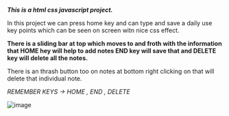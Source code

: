 ***This is a html css javascript project.***

In this project we can press home key and can type and save a daily use key points which can be seen on screen witn nice css effect.

**There is a sliding bar at top which moves to and froth with the information that HOME hey will help to add notes END key will save that and DELETE key will delete all the notes.**

There is an thrash button too on notes at bottom right clicking on that will delete that individual note.

*REMEMBER KEYS -> HOME , END , DELETE*

![image](https://github.com/ayushkumar013/Sticky-notes/assets/145747837/25e1cdd2-ec67-4261-a050-c6f3f6b5cebb)

